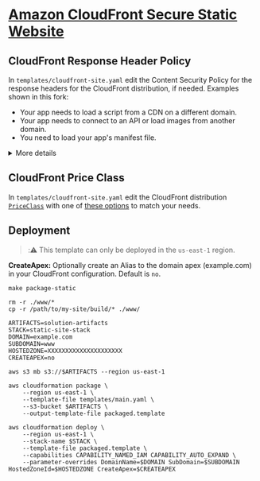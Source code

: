 # [Amazon CloudFront Secure Static Website](https://docs.aws.amazon.com/AmazonCloudFront/latest/DeveloperGuide/getting-started-secure-static-website-cloudformation-template.html)

## CloudFront Response Header Policy  
In `templates/cloudfront-site.yaml` edit the Content Security Policy for the response headers for the CloudFront distribution, if needed. Examples shown in this fork:
- Your app needs to load a script from a CDN on a different domain.  
- Your app needs to connect to an API or load images from another domain.
- You need to load your app's manifest file.  

<details> 

<summary>More details</summary>

The CloudFront Response Header Policy adds security headers to every response served by CloudFront.

The security headers can help mitigate some attacks, as explained in the [Amazon CloudFront - Understanding response header policies documentation](https://docs.aws.amazon.com/AmazonCloudFront/latest/DeveloperGuide/understanding-response-headers-policies.html#understanding-response-headers-policies-security). Security headers are a group of headers in the web server response that tell web browsers to take extra security precautions. This solution adds the following headers to each response:

- [Strict-Transport-Security](https://infosec.mozilla.org/guidelines/web_security#http-strict-transport-security)
- [Content-Security-Policy](https://infosec.mozilla.org/guidelines/web_security#content-security-policy)
- [X-Content-Type-Options](https://infosec.mozilla.org/guidelines/web_security#x-content-type-options)
- [X-Frame-Options](https://infosec.mozilla.org/guidelines/web_security#x-frame-options)
- [X-XSS-Protection](https://infosec.mozilla.org/guidelines/web_security#x-xss-protection)
- [Referrer-Policy](https://infosec.mozilla.org/guidelines/web_security#referrer-policy)

For more information, see [Mozilla’s web security guidelines](https://infosec.mozilla.org/guidelines/web_security).

</details>  

<p>

## CloudFront Price Class

In `templates/cloudfront-site.yaml` edit the CloudFront distribution [`PriceClass`](https://docs.aws.amazon.com/AmazonCloudFront/latest/DeveloperGuide/PriceClass.html?icmpid=docs_cf_help_panel) with one of [these options](https://docs.aws.amazon.com/AWSCloudFormation/latest/UserGuide/aws-properties-cloudfront-distribution-distributionconfig.html#cfn-cloudfront-distribution-distributionconfig-priceclass) to match your needs.  

## Deployment  

> :⚠️ This template can only be deployed in the `us-east-1` region.  

**CreateApex:** Optionally create an Alias to the domain apex (example.com) in your CloudFront configuration.  Default is `no`.

```shell
make package-static

rm -r ./www/*
cp -r /path/to/my-site/build/* ./www/

ARTIFACTS=solution-artifacts
STACK=static-site-stack
DOMAIN=example.com
SUBDOMAIN=www
HOSTEDZONE=XXXXXXXXXXXXXXXXXXXXX
CREATEAPEX=no

aws s3 mb s3://$ARTIFACTS --region us-east-1

aws cloudformation package \
    --region us-east-1 \
    --template-file templates/main.yaml \
    --s3-bucket $ARTIFACTS \
    --output-template-file packaged.template

aws cloudformation deploy \
    --region us-east-1 \
    --stack-name $STACK \
    --template-file packaged.template \
    --capabilities CAPABILITY_NAMED_IAM CAPABILITY_AUTO_EXPAND \
    --parameter-overrides DomainName=$DOMAIN SubDomain=$SUBDOMAIN HostedZoneId=$HOSTEDZONE CreateApex=$CREATEAPEX
```
